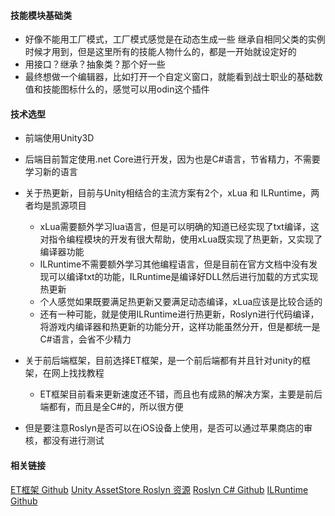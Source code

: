 #### 技能模块基础类
- 好像不能用工厂模式，工厂模式感觉是在动态生成一些 继承自相同父类的实例 时候才用到，但是这里所有的技能人物什么的，都是一开始就设定好的
- 用接口？继承？抽象类？那个好一些
- 最终想做一个编辑器，比如打开一个自定义窗口，就能看到战士职业的基础数值和技能图标什么的，感觉可以用odin这个插件

#### 技术选型
- 前端使用Unity3D
- 后端目前暂定使用.net Core进行开发，因为也是C#语言，节省精力，不需要学习新的语言
- 关于热更新，目前与Unity相结合的主流方案有2个，xLua 和 ILRuntime，两者均是凯源项目
    - xLua需要额外学习lua语言，但是可以明确的知道已经实现了txt编译，这对指令编程模块的开发有很大帮助，使用xLua既实现了热更新，又实现了编译器功能
    - ILRuntime不需要额外学习其他编程语言，但是目前在官方文档中没有发现可以编译txt的功能，ILRuntime是编译好DLL然后进行加载的方式实现热更新
    - 个人感觉如果既要满足热更新又要满足动态编译，xLua应该是比较合适的
    - 还有一种可能，就是使用ILRuntime进行热更新，Roslyn进行代码编译，将游戏内编译器和热更新的功能分开，这样功能虽然分开，但是都统一是C#语言，会省不少精力
- 关于前后端框架，目前选择ET框架，是一个前后端都有并且针对unity的框架，在网上找找教程
    - ET框架目前看来更新速度还不错，而且也有成熟的解决方案，主要是前后端都有，而且是全C#的，所以很方便

- 但是要注意Roslyn是否可以在iOS设备上使用，是否可以通过苹果商店的审核，都没有进行测试

#### 相关链接
[ET框架 Github](https://github.com/egametang/ET)
[Unity AssetStore Roslyn 资源](https://assetstore.unity.com/packages/tools/integration/roslyn-c-runtime-compiler-142753)
[Roslyn C# Github](https://github.com/dotnet/roslyn)
[ILRuntime Github](https://github.com/Ourpalm/ILRuntime)
